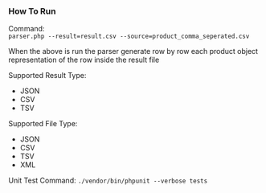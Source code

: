 ### How To Run

Command: <br>
`parser.php --result=result.csv --source=product_comma_seperated.csv`

When the above is run the parser generate row by row each product object representation of the row inside the result file

Supported Result Type:
- JSON
- CSV
- TSV

Supported File Type:
- JSON
- CSV
- TSV
- XML

Unit Test Command:
`./vendor/bin/phpunit --verbose tests`

